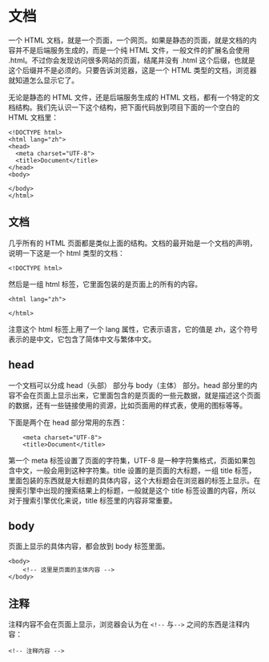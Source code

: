 # 文档

一个 HTML 文档，就是一个页面，一个网页。如果是静态的页面，就是文档的内容并不是后端服务生成的，而是一个纯 HTML 文件，一般文件的扩展名会使用 .html。不过你会发现访问很多网站的页面，结尾并没有 .html 这个后缀，也就是这个后缀并不是必须的。只要告诉浏览器，这是一个 HTML 类型的文档，浏览器就知道怎么显示它了。

无论是静态的 HTML 文件，还是后端服务生成的 HTML 文档，都有一个特定的文档结构。我们先认识一下这个结构，把下面代码放到项目下面的一个空白的 HTML 文档里：

```
<!DOCTYPE html>
<html lang="zh">
<head>
  <meta charset="UTF-8">
  <title>Document</title>
</head>
<body>

</body>
</html>
```

## 文档

几乎所有的 HTML 页面都是类似上面的结构。文档的最开始是一个文档的声明，说明一下这是一个 html 类型的文档：

```
<!DOCTYPE html>
```

然后是一组 html 标签，它里面包装的是页面上的所有的内容。

```
<html lang="zh">

</html>
```

注意这个 html 标签上用了一个 lang 属性，它表示语言，它的值是 zh，这个符号表示的是中文，它包含了简体中文与繁体中文。

## head

一个文档可以分成 head（头部） 部分与 body（主体） 部分。head 部分里的内容不会在页面上显示出来，它里面包含的是页面的一些元数据，就是描述这个页面的数据，还有一些链接使用的资源，比如页面用的样式表，使用的图标等等。

下面是两个在 head 部分常用的东西：

```
    <meta charset="UTF-8">
    <title>Document</title>
```

第一个 meta 标签设置了页面的字符集，UTF-8 是一种字符集格式，页面如果包含中文，一般会用到这种字符集。title 设置的是页面的大标题，一组 title 标签，里面包装的东西就是大标题的具体内容，这个大标题会在浏览器的标签上显示。在搜索引擎中出现的搜索结果上的标题，一般就是这个 title 标签设置的内容，所以对于搜索引擎优化来说，title 标签里的内容非常重要。

## body

页面上显示的具体内容，都会放到 body 标签里面。

```
<body>
    <!-- 这里是页面的主体内容 -->
</body>
```

## 注释

注释内容不会在页面上显示，浏览器会认为在 `<!--` 与`-->` 之间的东西是注释内容：

```
<!-- 注释内容 -->
```



